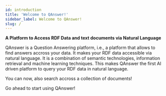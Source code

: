 ```yaml
---
id: introduction
title: 'Welcome to QAnswer!'
sidebar_label: Welcome to QAnswer!
slug: /
---
```

**A Platform to Access RDF Data and text documents via Natural Language**

QAnswer is a Question Answering platform, i.e., a platform that allows to find answers accross your data. It makes your RDF data accessible via natural language. It is a combination of semantic technologies,
information retrieval and machine learning techniques. This makes QAnswer the first AI driven platform to query your RDF data in natural language.

You can now, also search accross a collection of documents!

Go ahead to start using QAnswer!

